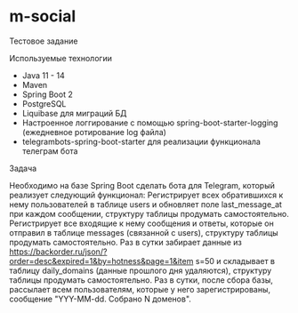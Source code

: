 # m-social
Тестовое задание

Используемые технологии

- Java 11 - 14
- Maven
- Spring Boot 2
- PostgreSQL
- Liquibase для миграций БД
- Настроенное логгирование с помощью spring-boot-starter-logging (ежедневное ротирование log файла)
- telegrambots-spring-boot-starter для реализации функционала телеграм бота

Задача

Необходимо на базе Spring Boot сделать бота для Telegram, который
реализует следующий функционал:
Регистрирует всех обратившихся к нему пользователей в таблице users
и обновляет поле last_message_at при каждом сообщении, структуру
таблицы продумать самостоятельно.
Регистрирует все входящие к нему сообщения и ответы, которые он
отправил в таблице messages (связанной с users), структуру таблицы
продумать самостоятельно.
Раз в сутки забирает данные из
https://backorder.ru/json/?order=desc&expired=1&by=hotness&page=1&item
s=50 и складывает в таблицу daily_domains (данные прошлого дня
удаляются), структуру таблицы продумать самостоятельно.
Раз в сутки, после сбора базы, рассылает всем пользователям, которые
у него зарегистрированы, сообщение "YYY-MM-dd. Собрано N доменов".
